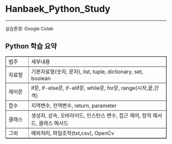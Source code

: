 <h1>Hanbaek_Python_Study</h1>
<hr>
실습환경: Google Colab
<br>
<h2>Python 학습 요약</h2>
<table border="1" width="642">
<tbody>
<tr>
<td width="72">범주</td>
<td width="570">세부내용</td>
</tr>
<tr>
<td>자료형</td>
<td>기본자료형(숫자, 문자), list, tuple, dictionary, set, boolean</td>
</tr>
<tr>
<td>제어문</td>
<td>if문, if-else문, if-elif문, while문, for문, range(시작,끝,간격)</td>
</tr>
<tr>
<td>함수</td>
<td>지역변수, 전역변수, return, parameter</td>
</tr>
<tr>
<td>클래스</td>
<td>생성자, 상속, 오버라이드, 인스턴스 변수, 접근 제어, 정적 메서드, 클래스 메서드</td>
</tr>
<tr>
<td>그외</td>
<td>예외처리, 파일조작(txt,csv), OpenCv</td>
</tr>
</tbody>
</table>
